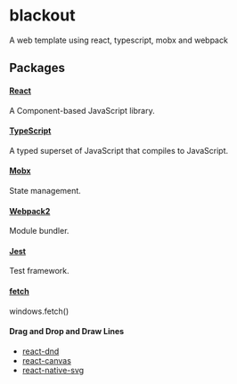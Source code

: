 # blackout
A web template using react, typescript, mobx and webpack

## Packages
#### [React](https://facebook.github.io/react/)
A Component-based JavaScript library.
#### [TypeScript](https://www.typescriptlang.org/)
A typed superset of JavaScript that compiles to JavaScript.
#### [Mobx](https://github.com/mobxjs/mobx-react)
State management.
#### [Webpack2](https://webpack.js.org/)
Module bundler.
#### [Jest](http://facebook.github.io/jest/docs/getting-started.html#using-typescript)
Test framework.
#### [fetch](https://developer.mozilla.org/en/docs/Web/API/Fetch_API)
windows.fetch()
#### Drag and Drop and Draw Lines
- [react-dnd](https://github.com/react-dnd/react-dnd)
- [react-canvas](https://github.com/Flipboard/react-canvas)
- [react-native-svg](https://github.com/react-native-community/react-native-svg)
